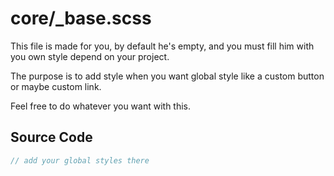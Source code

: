 # core/_base.scss

This file is made for you, by default he's empty, and you must fill him with you own style depend on your project.

The purpose is to add style when you want global style like a custom button or maybe custom link.

Feel free to do whatever you want with this.

## Source Code

```scss
// add your global styles there

```